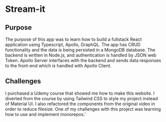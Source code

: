 # Stream-it

## Purpose

The purpose of this app was to learn how to build a fullstack React application using Typescript, Apollo, GraphQL. The app has CRUD functionality and the data is being persisted in a MongoDB database. The backend is written in Node.js, and authentication is handled by JSON web Token. Apollo Server interfaces with the backend and sends data responses to the front-end which is handled with Apollo Client.

## Challenges

I purchased a Udemy course that showed me how to make this website. I diverted from the course by using Tailwind CSS to style my project instead of Material UI. I also refactored the components from the original video in order to reduce filesize. One of my challenges with this project was learning how to use and implement monorepos.'
